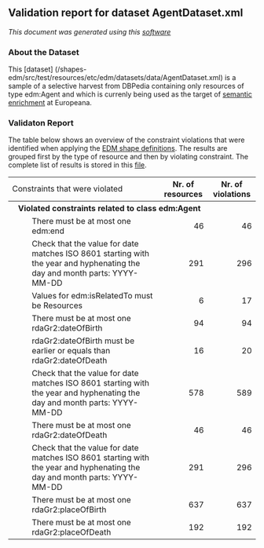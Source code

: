 ## Validation report for dataset AgentDataset.xml
_This document was generated using this [software](/shapes-doc)_

### About the Dataset

This [dataset]
(/shapes-edm/src/test/resources/etc/edm/datasets/data/AgentDataset.xml) 
is a sample of a selective harvest from DBPedia containing only
resources of type edm:Agent and which is currenly being used as the target of
[semantic enrichment](https://docs.google.com/document/d/1JvjrWMTpMIH7WnuieNqcT0zpJAXUPo6x4uMBj1pEx0Y) 
at Europeana.

### Validaton Report

The table below shows an overview of the constraint violations that were 
identified when applying the [EDM shape definitions](../shapes). 
The results are grouped first by the type of resource and then by violating 
constraint. The complete list of results is stored in this 
[file](/shapes-edm/src/test/resources/etc/edm/datasets/results/AgentDataset.xml).

<table><tr><td>Constraints that were violated</td>
<th>Nr. of resources</th><th>Nr. of violations</th></tr><tr><th align='left' colspan='3' style='padding-left:20px'>Violated constraints related to class edm:Agent</th>
</tr>
<tr><td><div style='padding-left:40px'>There must be at most one edm:end</div></td>
<td align='right'>46</td><td align='right'>46</td></tr>
<tr><td><div style='padding-left:40px'>Check that the value for date matches ISO 8601 starting with
                    the year and hyphenating the day and month parts: 
                    YYYY-MM-DD</div></td>
<td align='right'>291</td><td align='right'>296</td></tr>
<tr><td><div style='padding-left:40px'>Values for edm:isRelatedTo must be Resources</div></td>
<td align='right'>6</td><td align='right'>17</td></tr>
<tr><td><div style='padding-left:40px'>There must be at most one rdaGr2:dateOfBirth</div></td>
<td align='right'>94</td><td align='right'>94</td></tr>
<tr><td><div style='padding-left:40px'>rdaGr2:dateOfBirth must be earlier or equals than 
                    rdaGr2:dateOfDeath</div></td>
<td align='right'>16</td><td align='right'>20</td></tr>
<tr><td><div style='padding-left:40px'>Check that the value for date matches ISO 8601 starting with
                    the year and hyphenating the day and month parts: 
                    YYYY-MM-DD</div></td>
<td align='right'>578</td><td align='right'>589</td></tr>
<tr><td><div style='padding-left:40px'>There must be at most one rdaGr2:dateOfDeath</div></td>
<td align='right'>46</td><td align='right'>46</td></tr>
<tr><td><div style='padding-left:40px'>Check that the value for date matches ISO 8601 starting with
                    the year and hyphenating the day and month parts: 
                    YYYY-MM-DD</div></td>
<td align='right'>291</td><td align='right'>296</td></tr>
<tr><td><div style='padding-left:40px'>There must be at most one rdaGr2:placeOfBirth</div></td>
<td align='right'>637</td><td align='right'>637</td></tr>
<tr><td><div style='padding-left:40px'>There must be at most one rdaGr2:placeOfDeath</div></td>
<td align='right'>192</td><td align='right'>192</td></tr>
<table>


